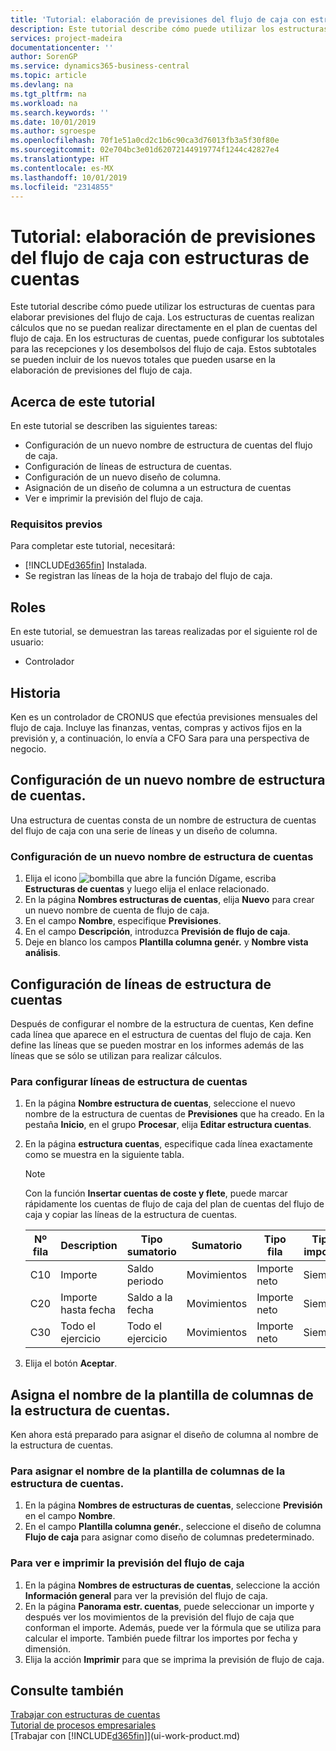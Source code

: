 ```yaml
---
title: 'Tutorial: elaboración de previsiones del flujo de caja con estructuras de cuentas | Documentos de Microsoft'
description: Este tutorial describe cómo puede utilizar los estructuras de cuentas para elaborar previsiones del flujo de caja. Los estructuras de cuentas realizan cálculos que no se puedan realizar directamente en el plan de cuentas del flujo de caja. En los estructuras de cuentas, puede configurar los subtotales para las recepciones y los desembolsos del flujo de caja. Estos subtotales se pueden incluir de los nuevos totales que pueden usarse en la elaboración de previsiones del flujo de caja.
services: project-madeira
documentationcenter: ''
author: SorenGP
ms.service: dynamics365-business-central
ms.topic: article
ms.devlang: na
ms.tgt_pltfrm: na
ms.workload: na
ms.search.keywords: ''
ms.date: 10/01/2019
ms.author: sgroespe
ms.openlocfilehash: 70f1e51a0cd2c1b6c90ca3d76013fb3a5f30f80e
ms.sourcegitcommit: 02e704bc3e01d62072144919774f1244c42827e4
ms.translationtype: HT
ms.contentlocale: es-MX
ms.lasthandoff: 10/01/2019
ms.locfileid: "2314855"
---
```

# <a name="walkthrough-making-cash-flow-forecasts-by-using-account-schedules"></a>Tutorial: elaboración de previsiones del flujo de caja con estructuras de cuentas
Este tutorial describe cómo puede utilizar los estructuras de cuentas para elaborar previsiones del flujo de caja. Los estructuras de cuentas realizan cálculos que no se puedan realizar directamente en el plan de cuentas del flujo de caja. En los estructuras de cuentas, puede configurar los subtotales para las recepciones y los desembolsos del flujo de caja. Estos subtotales se pueden incluir de los nuevos totales que pueden usarse en la elaboración de previsiones del flujo de caja.  

## <a name="about-this-walkthrough"></a>Acerca de este tutorial  
En este tutorial se describen las siguientes tareas:  

- Configuración de un nuevo nombre de estructura de cuentas del flujo de caja.  
- Configuración de líneas de estructura de cuentas.  
- Configuración de un nuevo diseño de columna.  
- Asignación de un diseño de columna a un estructura de cuentas  
- Ver e imprimir la previsión del flujo de caja.  

### <a name="prerequisites"></a>Requisitos previos  
Para completar este tutorial, necesitará:  

- [!INCLUDE[d365fin](includes/d365fin_md.md)] Instalada.  
- Se registran las líneas de la hoja de trabajo del flujo de caja.  

## <a name="roles"></a>Roles  
En este tutorial, se demuestran las tareas realizadas por el siguiente rol de usuario:  

- Controlador  

## <a name="story"></a>Historia  
Ken es un controlador de CRONUS que efectúa previsiones mensuales del flujo de caja. Incluye las finanzas, ventas, compras y activos fijos en la previsión y, a continuación, lo envía a CFO Sara para una perspectiva de negocio.  

## <a name="setting-up-a-new-account-schedule-name"></a>Configuración de un nuevo nombre de estructura de cuentas.  
Una estructura de cuentas consta de un nombre de estructura de cuentas del flujo de caja con una serie de líneas y un diseño de columna.  

### <a name="to-set-up-a-new-account-schedule-name"></a>Configuración de un nuevo nombre de estructura de cuentas  

1.  Elija el icono ![bombilla que abre la función Dígame](media/ui-search/search_small.png "Dígame que desea hacer"), escriba **Estructuras de cuentas** y luego elija el enlace relacionado.  
2.  En la página **Nombres estructuras de cuentas**, elija **Nuevo** para crear un nuevo nombre de cuenta de flujo de caja.  
3.  En el campo **Nombre**, especifique **Previsiones**.  
4.  En el campo **Descripción**, introduzca **Previsión de flujo de caja**.  
5.  Deje en blanco los campos **Plantilla columna genér.** y **Nombre vista análisis**.  

## <a name="setting-up-account-schedule-lines"></a>Configuración de líneas de estructura de cuentas  
Después de configurar el nombre de la estructura de cuentas, Ken define cada línea que aparece en el estructura de cuentas del flujo de caja. Ken define las líneas que se pueden mostrar en los informes además de las líneas que se sólo se utilizan para realizar cálculos.  

### <a name="to-set-up-account-schedule-lines"></a>Para configurar líneas de estructura de cuentas  

1.  En la página **Nombre estructura de cuentas**, seleccione el nuevo nombre de la estructura de cuentas de **Previsiones** que ha creado. En la pestaña **Inicio**, en el grupo **Procesar**, elija **Editar estructura cuentas**.  
2.  En la página **estructura cuentas**, especifique cada línea exactamente como se muestra en la siguiente tabla.  

    > [!NOTE]  
    >  Con la función **Insertar cuentas de coste y flete**, puede marcar rápidamente los cuentas de flujo de caja del plan de cuentas del flujo de caja y copiar las líneas de la estructura de cuentas.  

    |Nº fila|Description|Tipo sumatorio|Sumatorio|Tipo fila|Tipo importe|Mostrar|  
    |-------|-----------|-------------|--------|--------|-----------|----|
    |C10|Importe|Saldo periodo|Movimientos|Importe neto|Siempre|  
    |C20|Importe hasta fecha|Saldo a la fecha|Movimientos|Importe neto|Siempre|  
    |C30|Todo el ejercicio|Todo el ejercicio|Movimientos|Importe neto|Siempre|  

4.  Elija el botón **Aceptar**.  

## <a name="assigning-the-column-layout-to-the-account-schedule-name"></a>Asigna el nombre de la plantilla de columnas de la estructura de cuentas.  
Ken ahora está preparado para asignar el diseño de columna al nombre de la estructura de cuentas.  

### <a name="to-assign-the-column-layout-to-the-account-schedule-name"></a>Para asignar el nombre de la plantilla de columnas de la estructura de cuentas.  

1.  En la página **Nombres de estructuras de cuentas**, seleccione **Previsión** en el campo **Nombre**.  
2.  En el campo **Plantilla columna genér.**, seleccione el diseño de columna **Flujo de caja** para asignar como diseño de columnas predeterminado.  

### <a name="to-view-and-print-the-cash-flow-forecast"></a>Para ver e imprimir la previsión del flujo de caja  
1.  En la página **Nombres de estructuras de cuentas**, seleccione la acción **Información general** para ver la previsión del flujo de caja.  
2.  En la página **Panorama estr. cuentas**, puede seleccionar un importe y después ver los movimientos de la previsión del flujo de caja que conforman el importe. Además, puede ver la fórmula que se utiliza para calcular el importe. También puede filtrar los importes por fecha y dimensión.  
3.  Elija la acción **Imprimir** para que se imprima la previsión de flujo de caja.  

## <a name="see-also"></a>Consulte también  
 [Trabajar con estructuras de cuentas](bi-how-work-account-schedule.md)   
 [Tutorial de procesos empresariales](walkthrough-business-process-walkthroughs.md)  
 [Trabajar con [!INCLUDE[d365fin](includes/d365fin_md.md)]](ui-work-product.md)
